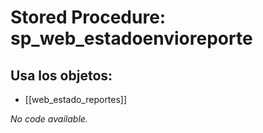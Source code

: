 # Stored Procedure: sp_web_estadoenvioreporte

## Usa los objetos:
- [[web_estado_reportes]]

*No code available.*
